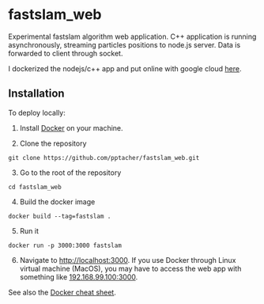 # fastslam_web
Experimental fastslam algorithm web application. C++ application is running asynchronously, streaming particles positions to node.js server. Data is forwarded to client through socket.

I dockerized the nodejs/c++ app and put online with google cloud [here](35.242.140.13).

## Installation

To deploy locally:

1. Install [Docker](https://www.docker.com/get-started) on your machine.

2. Clone the repository

```
git clone https://github.com/pptacher/fastslam_web.git
```

3. Go to the root of the repository

```
cd fastslam_web
```

4. Build the docker image

```
docker build --tag=fastslam .
```

5. Run it

```
docker run -p 3000:3000 fastslam
```

6. Navigate to [http://localhost:3000](http://localhost:3000). If you use Docker through Linux virtual machine (MacOS), you may have to access the web app with something like [192.168.99.100:3000](http://192.168.99.100:3000).

See also  the [Docker cheat sheet](https://www.docker.com/sites/default/files/Docker_CheatSheet_08.09.2016_0.pdf).
